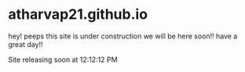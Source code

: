 # atharvap21.github.io
hey! peeps this site is under construction we will be here soon!!
have a great day!!

Site releasing soon at 12:12:12  PM
